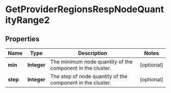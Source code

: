 
# GetProviderRegionsRespNodeQuantityRange2

## Properties
Name | Type | Description | Notes
------------ | ------------- | ------------- | -------------
**min** | **Integer** | The minimum node quantity of the component in the cluster. |  [optional]
**step** | **Integer** | The step of node quantity of the component in the cluster. |  [optional]



